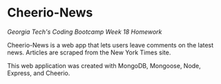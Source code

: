 # Cheerio-News

*Georgia Tech's Coding Bootcamp Week 18 Homework*

Cheerio-News is a web app that lets users leave comments on the latest news. Articles are scraped from the New York Times site.

This web application was created with MongoDB, Mongoose, Node, Express, and Cheerio.